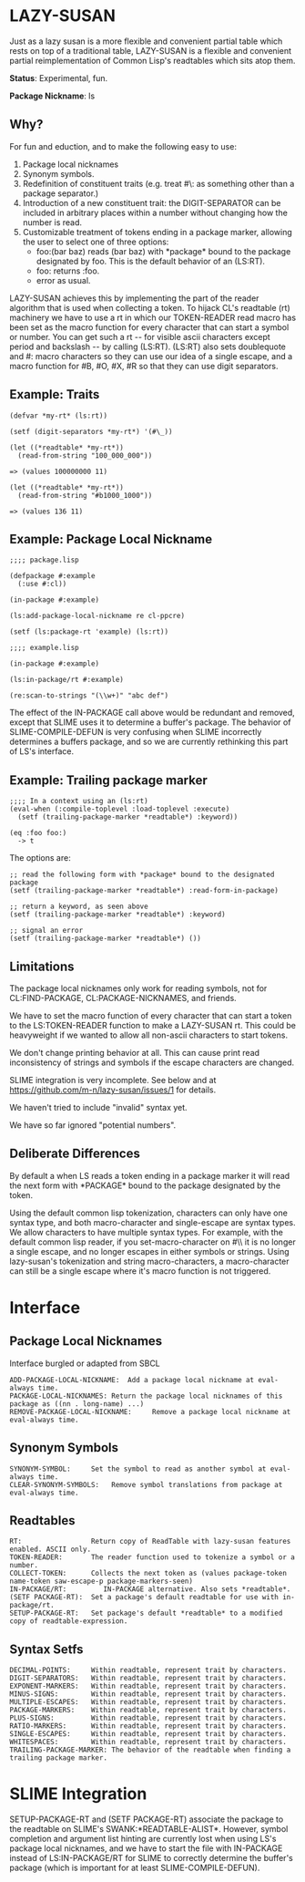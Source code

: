 LAZY-SUSAN
==========

Just as a lazy susan is a more flexible and convenient partial table
which rests on top of a traditional table, LAZY-SUSAN is a flexible
and convenient partial reimplementation of Common Lisp's readtables
which sits atop them.

__Status__: Experimental, fun.

__Package Nickname__: ls

Why?
----

For fun and eduction, and to make the following easy
to use:

1. Package local nicknames
2. Synonym symbols.
3. Redefinition of constituent traits
   (e.g. treat \#\\: as something other than a package separator.)
4. Introduction of a new constituent trait: the DIGIT-SEPARATOR can be
   included in arbitrary places within a number without changing how
   the number is read.
5. Customizable treatment of tokens ending in a package marker, allowing
   the user to select one of three options:
   * foo:(bar baz) reads (bar baz) with \*package\* bound to the package designated by foo.
     This is the default behavior of an (LS:RT).
   * foo: returns :foo.
   * error as usual.

LAZY-SUSAN achieves this by implementing the part of the reader
algorithm that is used when collecting a token. To hijack CL's
readtable (rt) machinery we have to use a rt in which our TOKEN-READER
read macro has been set as the macro function for every character that
can start a symbol or number. You can get such a rt -- for visible
ascii characters except period and backslash -- by calling
(LS:RT). (LS:RT) also sets doublequote and \#: macro characters so
they can use our idea of a single escape, and a macro function for
\#B, \#O, \#X, \#R so that they can use digit separators.

Example: Traits
---------------
    (defvar *my-rt* (ls:rt))

    (setf (digit-separators *my-rt*) '(#\_))

    (let ((*readtable* *my-rt*))
      (read-from-string "100_000_000"))

    => (values 100000000 11)

    (let ((*readtable* *my-rt*))
      (read-from-string "#b1000_1000"))

    => (values 136 11)

Example: Package Local Nickname
-------------------------------
    ;;;; package.lisp

    (defpackage #:example
      (:use #:cl))

    (in-package #:example)

    (ls:add-package-local-nickname re cl-ppcre)

    (setf (ls:package-rt 'example) (ls:rt))

    ;;;; example.lisp

    (in-package #:example)

    (ls:in-package/rt #:example)

    (re:scan-to-strings "(\\w+)" "abc def")

The effect of the IN-PACKAGE call above would be redundant and
removed, except that SLIME uses it to determine a buffer's
package. The behavior of SLIME-COMPILE-DEFUN is very confusing when SLIME
incorrectly determines a buffers package, and so we are currently
rethinking this part of LS's interface.

Example: Trailing package marker
--------------------------------

    ;;;; In a context using an (ls:rt)
    (eval-when (:compile-toplevel :load-toplevel :execute)
      (setf (trailing-package-marker *readtable*) :keyword))

    (eq :foo foo:)
      -> t

The options are:

    ;; read the following form with *package* bound to the designated package
    (setf (trailing-package-marker *readtable*) :read-form-in-package)

    ;; return a keyword, as seen above
    (setf (trailing-package-marker *readtable*) :keyword)

    ;; signal an error
    (setf (trailing-package-marker *readtable*) ())

Limitations
-----------

The package local nicknames only work for reading symbols, not for
CL:FIND-PACKAGE, CL:PACKAGE-NICKNAMES, and friends.

We have to set the macro function of every character that can start a
token to the LS:TOKEN-READER function to make a LAZY-SUSAN rt.  This
could be heavyweight if we wanted to allow all non-ascii characters to
start tokens.

We don't change printing behavior at all. This can cause print read
inconsistency of strings and symbols if the escape characters are
changed.

SLIME integration is very incomplete. See below and at
https://github.com/m-n/lazy-susan/issues/1 for details.

We haven't tried to include "invalid" syntax yet.

We have so far ignored "potential numbers".

Deliberate Differences
----------------------

By default a when LS reads a token ending in a package marker it will
read the next form with \*PACKAGE\* bound to the package designated by
the token.

Using the default common lisp tokenization, characters can only have one
syntax type, and both macro-character and single-escape are syntax types.
We allow characters to have multiple syntax types. For example, with the
default common lisp reader, if you set-macro-character on \#\\\\ it is no
longer a single escape, and no longer escapes in either symbols or strings.
Using lazy-susan's tokenization and string macro-characters, a macro-character
can still be a single escape where it's macro function is not triggered.

Interface
=========

Package Local Nicknames
-----------------------

Interface burgled or adapted from SBCL

    ADD-PACKAGE-LOCAL-NICKNAME:  Add a package local nickname at eval-always time.
    PACKAGE-LOCAL-NICKNAMES: Return the package local nicknames of this package as ((nn . long-name) ...)
    REMOVE-PACKAGE-LOCAL-NICKNAME:     Remove a package local nickname at eval-always time.

Synonym Symbols
---------------
    SYNONYM-SYMBOL:     Set the symbol to read as another symbol at eval-always time.
    CLEAR-SYNONYM-SYMBOLS:   Remove symbol translations from package at eval-always time.

Readtables
----------
    RT:                 Return copy of ReadTable with lazy-susan features enabled. ASCII only.
    TOKEN-READER:       The reader function used to tokenize a symbol or a number.
    COLLECT-TOKEN:      Collects the next token as (values package-token name-token saw-escape-p package-markers-seen)
    IN-PACKAGE/RT:         IN-PACKAGE alternative. Also sets *readtable*.
    (SETF PACKAGE-RT):  Set a package's default readtable for use with in-package/rt.
    SETUP-PACKAGE-RT:   Set package's default *readtable* to a modified copy of readtable-expression.

Syntax Setfs
------------
    DECIMAL-POINTS:     Within readtable, represent trait by characters.
    DIGIT-SEPARATORS:   Within readtable, represent trait by characters.
    EXPONENT-MARKERS:   Within readtable, represent trait by characters.
    MINUS-SIGNS:        Within readtable, represent trait by characters.
    MULTIPLE-ESCAPES:   Within readtable, represent trait by characters.
    PACKAGE-MARKERS:    Within readtable, represent trait by characters.
    PLUS-SIGNS:         Within readtable, represent trait by characters.
    RATIO-MARKERS:      Within readtable, represent trait by characters.
    SINGLE-ESCAPES:     Within readtable, represent trait by characters.
    WHITESPACES:        Within readtable, represent trait by characters.
    TRAILING-PACKAGE-MARKER: The behavior of the readtable when finding a trailing package marker.

SLIME Integration
=================

SETUP-PACKAGE-RT and (SETF PACKAGE-RT) associate the package to the
readtable on SLIME's SWANK:\*READTABLE-ALIST\*. However, symbol
completion and argument list hinting are currently lost when using
LS's package local nicknames, and we have to start the file with
IN-PACKAGE instead of LS:IN-PACKAGE/RT for SLIME to correctly determine
the buffer's package (which is important for at least SLIME-COMPILE-DEFUN).
